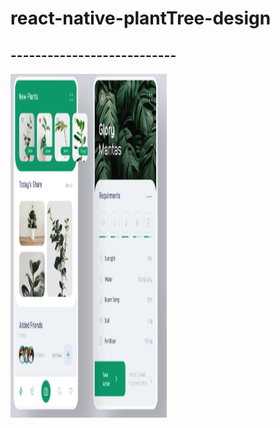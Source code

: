 # react-native-plantTree-design

## ---------------------------

<img src="./assets/images/projectImage.png" width="250" height="550" />
